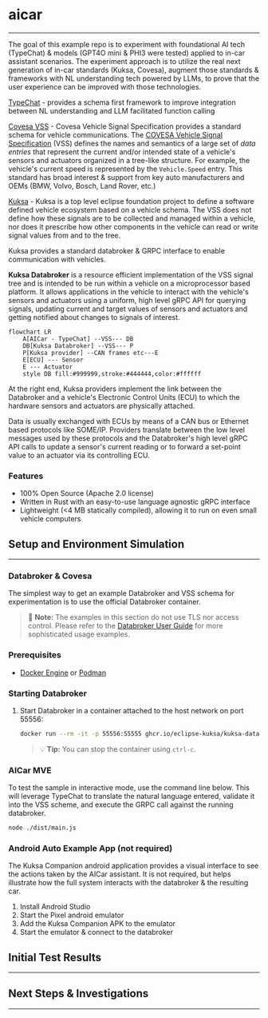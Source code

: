 # aicar
---
The goal of this example repo is to experiment with foundational AI tech (TypeChat) & models (GPT4O mini & PHI3 were tested) applied to in-car assistant scenarios.  The experiment approach is to utilize the real next generation of in-car standards (Kuksa, Covesa), augment those standards & frameworks with NL understanding tech powered by LLMs, to prove that the user experience can be improved with those technologies. 

[TypeChat](https://microsoft.github.io/TypeChat/) - provides a schema first framework to improve integration between NL understanding and LLM facilitated function calling

[Covesa VSS](https://covesa.global/) -
Covesa Vehicle Signal Specification provides a standard schema for vehicle communications. The [COVESA Vehicle Signal Specification](https://covesa.github.io/vehicle_signal_specification/) (VSS) defines the names and semantics of a large set of _data entries_ that represent the current and/or intended state of a vehicle's sensors and actuators organized in a tree-like structure. For example, the vehicle's current speed is represented by the `Vehicle.Speed` entry.
This standard has broad interest & support from key auto manufacturers and OEMs (BMW, Volvo, Bosch, Land Rover, etc.)

[Kuksa](https://projects.eclipse.org/projects/automotive.kuksa) -
Kuksa is a top level eclipse foundation project to define a software defined vehicle ecosystem based on a vehicle schema.  The VSS does not define how these signals are to be collected and managed within a vehicle, nor does it prescribe how other components in the vehicle can read or write signal values from and to the tree.  

Kuksa provides a standard databroker & GRPC interface to enable communication with vehicles.

**Kuksa Databroker** is a resource efficient implementation of the VSS signal tree and is intended to be run within a vehicle on a microprocessor based platform. It allows applications in the vehicle to interact with the vehicle's sensors and actuators using a uniform, high level gRPC API for querying signals, updating current and target values of sensors and actuators and getting notified about changes to signals of interest.

<!-- black box diagram -- inputs/outputs -->

```mermaid
flowchart LR
    A[AICar - TypeChat] --VSS--- DB
    DB[Kuksa Databroker] --VSS--- P
    P[Kuksa provider] --CAN frames etc---E
    E[ECU] --- Sensor
    E --- Actuator
    style DB fill:#999999,stroke:#444444,color:#ffffff
```

At the right end, Kuksa providers implement the link between the Databroker and a vehicle's Electronic Control Units (ECU) to which the hardware sensors and actuators are physically attached.

Data is usually exchanged with ECUs by means of a CAN bus or Ethernet based protocols like SOME/IP. Providers translate between the low level messages used by these protocols and the Databroker's high level gRPC API calls to update a sensor's current reading or to forward a set-point value to an actuator via its controlling ECU.


### Features

- 100% Open Source (Apache 2.0 license)
- Written in Rust with an easy-to-use language agnostic gRPC interface
- Lightweight (<4 MB statically compiled), allowing it to run on even small vehicle computers  



## Setup and Environment Simulation 
---
### Databroker & Covesa
The simplest way to get an example Databroker and VSS schema for experimentation is to use the official Databroker container.  

> :memo: **Note:** The examples in this section do not use TLS nor access control. Please refer to the [Databroker User Guide](./doc/user_guide.md) for more sophisticated usage examples.

### Prerequisites

- [Docker Engine](https://docs.docker.com/engine/install/) or [Podman](https://podman.io/docs/installation)

### Starting Databroker

1. Start Databroker in a container attached to the host network on port 55556:

   ```sh
   docker run --rm -it -p 55556:55555 ghcr.io/eclipse-kuksa/kuksa-databroker:main --insecure --enable-databroker-v1
   ```

   > :bulb: **Tip:** You can stop the container using `ctrl-c`.

### AICar MVE
To test the sample in interactive mode, use the command line below.  This will leverage TypeChat to translate the natural language entered, validate it into the VSS scheme, and execute the GRPC call against the running databroker.
   ```sh
   node ./dist/main.js
   ```

### Android Auto Example App (not required)
The Kuksa Companion android application provides a visual interface to see the actions taken by the AICar assistant.  It is not required, but helps illustrate how the full system interacts with the databroker & the resulting car.
1.  Install Android Studio
2.  Start the Pixel android emulator
3.  Add the Kuksa Companion APK to the emulator
4.  Start the emulator & connect to the databroker

## Initial Test Results
---



## Next Steps & Investigations
---
